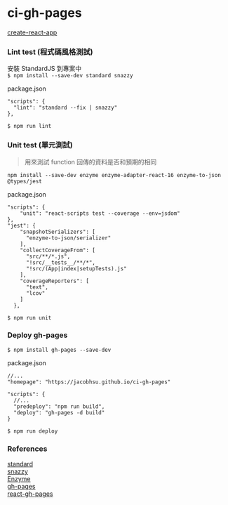# ci-gh-pages

[create-react-app](https://github.com/facebook/create-react-app)  

### Lint test  (程式碼風格測試)
安裝 StandardJS 到專案中  
`$ npm install --save-dev standard snazzy`  

package.json
```
"scripts": {
  "lint": "standard --fix | snazzy"
},
```

`$ npm run lint`

### Unit test (單元測試)
> 用來測試 function 回傳的資料是否和預期的相同

`npm install --save-dev enzyme enzyme-adapter-react-16 enzyme-to-json @types/jest`  

package.json
```
"scripts": {
    "unit": "react-scripts test --coverage --env=jsdom"
},
"jest": {
    "snapshotSerializers": [
      "enzyme-to-json/serializer"
    ],
    "collectCoverageFrom": [
      "src/**/*.js",
      "!src/__tests__/**/*",
      "!src/(App|index|setupTests).js"
    ],
    "coverageReporters": [
      "text",
      "lcov"
    ]
  },
```

`$ npm run unit`

### Deploy gh-pages

`$ npm install gh-pages --save-dev`  

package.json
```
//...
"homepage": "https://jacobhsu.github.io/ci-gh-pages"

"scripts": {
  //...
  "predeploy": "npm run build",
  "deploy": "gh-pages -d build"
}
```

`$ npm run deploy`

### References

[standard](https://www.npmjs.com/package/standard)  
[snazzy](https://www.npmjs.com/package/snazzy)    
[Enzyme](https://www.npmjs.com/package/enzyme)  
[gh-pages](https://www.npmjs.com/package/gh-pages)  
[react-gh-pages](https://github.com/gitname/react-gh-pages)  